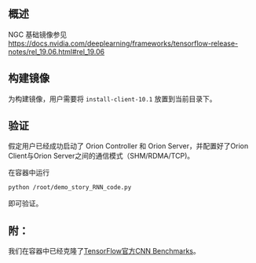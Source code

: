 ## 概述

NGC 基础镜像参见
https://docs.nvidia.com/deeplearning/frameworks/tensorflow-release-notes/rel_19.06.html#rel_19.06

## 构建镜像

为构建镜像，用户需要将 `install-client-10.1` 放置到当前目录下。

## 验证

假定用户已经成功启动了 Orion Controller 和 Orion Server，并配置好了Orion Client与Orion Server之间的通信模式（SHM/RDMA/TCP)。

在容器中运行

```bash
python /root/demo_story_RNN_code.py
```

即可验证。

## 附：

我们在容器中已经克隆了[TensorFlow官方CNN Benchmarks](https://github.com/tensorflow/benchmarks/tree/cnn_tf_v1.13_compatible)。
